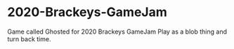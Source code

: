 # 2020-Brackeys-GameJam
Game called Ghosted for 2020 Brackeys GameJam
Play as a blob thing and turn back time.
